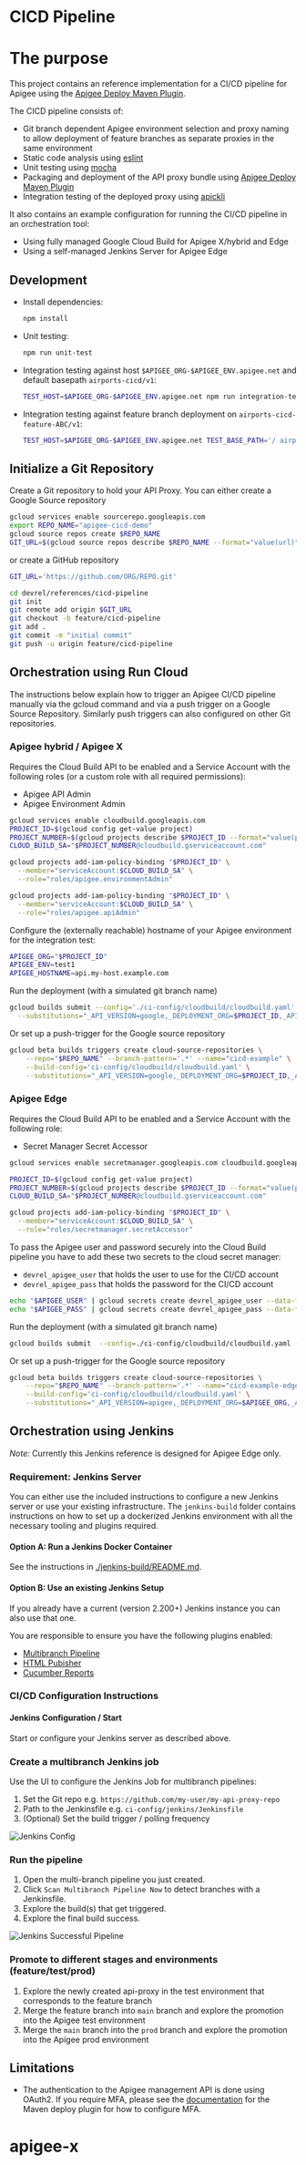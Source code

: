 # CICD Pipeline
# The purpose
This project contains an reference implementation for a CI/CD pipeline for
Apigee using the [Apigee Deploy Maven
Plugin](https://github.com/apigee/apigee-deploy-maven-plugin).

The CICD pipeline consists of:

- Git branch dependent Apigee environment selection and proxy naming to allow
  deployment of feature branches as separate proxies in the same environment
- Static code analysis using [eslint](https://eslint.org/)
- Unit testing using [mocha](https://mochajs.org/)
- Packaging and deployment of the API proxy bundle using
  [Apigee Deploy Maven Plugin](https://github.com/apigee/apigee-deploy-maven-plugin)
- Integration testing of the deployed proxy using
  [apickli](https://github.com/apickli/apickli)

It also contains an example configuration for running the CI/CD
pipeline in an orchestration tool:

- Using fully managed Google Cloud Build for Apigee X/hybrid and Edge
- Using a self-managed Jenkins Server for Apigee Edge

## Development

- Install dependencies:

  ```sh
  npm install
  ```

- Unit testing:

  ```sh
  npm run unit-test
  ```

- Integration testing against host `$APIGEE_ORG-$APIGEE_ENV.apigee.net` and
  default basepath `airports-cicd/v1`:

  ```sh
  TEST_HOST=$APIGEE_ORG-$APIGEE_ENV.apigee.net npm run integration-test
  ```

- Integration testing against feature branch deployment on
  `airports-cicd-feature-ABC/v1`:

  ``` sh
  TEST_HOST=$APIGEE_ORG-$APIGEE_ENV.apigee.net TEST_BASE_PATH='/ airports-cicd-feature-ABC/v1' npm run integration-test
  ```

## Initialize a Git Repository

Create a Git repository to hold your API Proxy.
You can either create a Google Source repository

```sh
gcloud services enable sourcerepo.googleapis.com
export REPO_NAME="apigee-cicd-demo"
gcloud source repos create $REPO_NAME
GIT_URL=$(gcloud source repos describe $REPO_NAME --format="value(url)")
```

or create a GitHub repository

```sh
GIT_URL='https://github.com/ORG/REPO.git'
```

```sh
cd devrel/references/cicd-pipeline
git init
git remote add origin $GIT_URL
git checkout -b feature/cicd-pipeline
git add .
git commit -m "initial commit"
git push -u origin feature/cicd-pipeline
```

## Orchestration using Run Cloud

The instructions below explain how to trigger an Apigee CI/CD pipeline manually
via the gcloud command and via a push trigger on a Google Source Repository.
Similarly push triggers can also configured on other Git repositories.

### Apigee hybrid / Apigee X

Requires the Cloud Build API to be enabled and a Service Account with the
following roles (or a custom role with all required permissions):

- Apigee API Admin
- Apigee Environment Admin

```sh
gcloud services enable cloudbuild.googleapis.com
PROJECT_ID=$(gcloud config get-value project)
PROJECT_NUMBER=$(gcloud projects describe $PROJECT_ID --format="value(projectNumber)")
CLOUD_BUILD_SA="$PROJECT_NUMBER@cloudbuild.gserviceaccount.com"

gcloud projects add-iam-policy-binding "$PROJECT_ID" \
  --member="serviceAccount:$CLOUD_BUILD_SA" \
  --role="roles/apigee.environmentAdmin"

gcloud projects add-iam-policy-binding "$PROJECT_ID" \
  --member="serviceAccount:$CLOUD_BUILD_SA" \
  --role="roles/apigee.apiAdmin"
```

Configure the (externally reachable) hostname of your Apigee environment
for the integration test:

```sh
APIGEE_ORG="$PROJECT_ID"
APIGEE_ENV=test1
APIGEE_HOSTNAME=api.my-host.example.com
```

Run the deployment (with a simulated git branch name)

```sh
gcloud builds submit --config='./ci-config/cloudbuild/cloudbuild.yaml' \
  --substitutions="_API_VERSION=google,_DEPLOYMENT_ORG=$PROJECT_ID,_APIGEE_TEST_ENV=$APIGEE_ENV,_INT_TEST_HOST=$APIGEE_HOSTNAME,BRANCH_NAME=experiment"
```

Or set up a push-trigger for the Google source repository

```sh
gcloud beta builds triggers create cloud-source-repositories \
    --repo="$REPO_NAME" --branch-pattern='.*' --name="cicd-example" \
    --build-config='ci-config/cloudbuild/cloudbuild.yaml' \
    --substitutions="_API_VERSION=google,_DEPLOYMENT_ORG=$PROJECT_ID,_APIGEE_TEST_ENV=$APIGEE_ENV,_INT_TEST_HOST=$APIGEE_HOSTNAME"
```

### Apigee Edge

Requires the Cloud Build API to be enabled and a Service Account with the
following role:

- Secret Manager Secret Accessor

```sh
gcloud services enable secretmanager.googleapis.com cloudbuild.googleapis.com

PROJECT_ID=$(gcloud config get-value project)
PROJECT_NUMBER=$(gcloud projects describe $PROJECT_ID --format="value(projectNumber)")
CLOUD_BUILD_SA="$PROJECT_NUMBER@cloudbuild.gserviceaccount.com"

gcloud projects add-iam-policy-binding "$PROJECT_ID" \
  --member="serviceAccount:$CLOUD_BUILD_SA" \
  --role="roles/secretmanager.secretAccessor"
```

To pass the Apigee user and password securely into the Cloud Build pipeline you
have to add these two secrets to the cloud secret manager:

- `devrel_apigee_user` that holds the user to use for the CI/CD account
- `devrel_apigee_pass` that holds the password for the CI/CD account

```sh
echo "$APIGEE_USER" | gcloud secrets create devrel_apigee_user --data-file=-
echo "$APIGEE_PASS" | gcloud secrets create devrel_apigee_pass --data-file=-
```

Run the deployment (with a simulated git branch name)

```sh
gcloud builds submit  --config=./ci-config/cloudbuild/cloudbuild.yaml --substitutions="_API_VERSION=apigee,_INT_TEST_HOST=$APIGEE_ORG-$APIGEE_ENV.apigee.net,_DEPLOYMENT_ORG=$APIGEE_ORG,BRANCH_NAME=experiment"
```

Or set up a push-trigger for the Google source repository

```sh
gcloud beta builds triggers create cloud-source-repositories \
    --repo="$REPO_NAME" --branch-pattern='.*' --name="cicd-example-edge" \
    --build-config='ci-config/cloudbuild/cloudbuild.yaml' \
    --substitutions="_API_VERSION=apigee,_DEPLOYMENT_ORG=$APIGEE_ORG,_APIGEE_TEST_ENV=$APIGEE_ENV,_INT_TEST_HOST=$APIGEE_ORG-$APIGEE_ENV.apigee.net"
```

## Orchestration using Jenkins

*Note:* Currently this Jenkins reference is designed for Apigee Edge only.

### Requirement: Jenkins Server

You can either use the included instructions to configure a new Jenkins server
or use your existing infrastructure. The `jenkins-build` folder contains instructions
on how to set up a dockerized Jenkins environment with all the necessary
tooling and plugins required.

#### Option A: Run a Jenkins Docker Container

See the instructions in [./jenkins-build/README.md](./jenkins-build/README.md).

#### Option B: Use an existing Jenkins Setup

If you already have a current (version 2.200+) Jenkins instance you can also
use that one.

You are responsible to ensure you have the following plugins enabled:

- [Multibranch Pipeline](https://plugins.jenkins.io/workflow-multibranch/)
- [HTML Pubisher](https://plugins.jenkins.io/htmlpublisher/)
- [Cucumber Reports](https://plugins.jenkins.io/cucumber-reports/)

### CI/CD Configuration Instructions

#### Jenkins Configuration / Start

Start or configure your Jenkins server as described above.

### Create a multibranch Jenkins job

Use the UI to configure the Jenkins Job for multibranch pipelines:

1. Set the Git repo e.g. `https://github.com/my-user/my-api-proxy-repo`
2. Path to the Jenkinsfile e.g. `ci-config/jenkins/Jenkinsfile`
3. (Optional) Set the build trigger / polling frequency

![Jenkins Config](./jenkins-build/img/jenkins-config.png)

### Run the pipeline

1. Open the multi-branch pipeline you just created.
2. Click `Scan Multibranch Pipeline Now` to detect branches with a
    Jenkinsfile.
3. Explore the build(s) that get triggered.
4. Explore the final build success.

![Jenkins Successful Pipeline](./jenkins-build/img/jenkins-success.png)

### Promote to different stages and environments (feature/test/prod)

1. Explore the newly created api-proxy in the test environment that
    corresponds to the feature branch
2. Merge the feature branch into `main` branch and explore the promotion into
    the Apigee test environment
3. Merge the `main` branch into the `prod` branch and explore the promotion
    into the Apigee prod environment

## Limitations

- The authentication to the Apigee management API is done using OAuth2. If
  you require MFA, please see the [documentation](https://github.com/apigee/apigee-deploy-maven-plugin#oauth-and-two-factor-authentication)
  for the Maven deploy plugin for how to configure MFA.
# apigee-x
